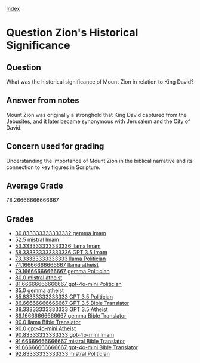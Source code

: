 
[Index](../../index.md)
# Question Zion's Historical Significance
## Question
What was the historical significance of Mount Zion in relation to King David?

## Answer from notes
Mount Zion was originally a stronghold that King David captured from the Jebusites, and it later became synonymous with Jerusalem and the City of David.

## Concern used for grading
Understanding the importance of Mount Zion in the biblical narrative and its connection to key figures in Scripture.

## Average Grade
78.26666666666667

## Grades
 * [30.833333333333332 gemma Imam](../answers/gemma_Imam/Zion_s_Historical_Significance.md)
 * [52.5 mistral Imam](../answers/mistral_Imam/Zion_s_Historical_Significance.md)
 * [53.333333333333336 llama Imam](../answers/llama_Imam/Zion_s_Historical_Significance.md)
 * [58.333333333333336 GPT 3.5 Imam](../answers/GPT_3.5_Imam/Zion_s_Historical_Significance.md)
 * [73.33333333333333 llama Politician](../answers/llama_Politician/Zion_s_Historical_Significance.md)
 * [74.16666666666667 llama atheist](../answers/llama_atheist/Zion_s_Historical_Significance.md)
 * [79.16666666666667 gemma Politician](../answers/gemma_Politician/Zion_s_Historical_Significance.md)
 * [80.0 mistral atheist](../answers/mistral_atheist/Zion_s_Historical_Significance.md)
 * [81.66666666666667 gpt-4o-mini Politician](../answers/gpt-4o-mini_Politician/Zion_s_Historical_Significance.md)
 * [85.0 gemma atheist](../answers/gemma_atheist/Zion_s_Historical_Significance.md)
 * [85.83333333333333 GPT 3.5 Politician](../answers/GPT_3.5_Politician/Zion_s_Historical_Significance.md)
 * [86.66666666666667 GPT 3.5 Bible Translator](../answers/GPT_3.5_Bible_Translator/Zion_s_Historical_Significance.md)
 * [88.33333333333333 GPT 3.5 Atheist](../answers/GPT_3.5_Atheist/Zion_s_Historical_Significance.md)
 * [89.16666666666667 gemma Bible Translator](../answers/gemma_Bible_Translator/Zion_s_Historical_Significance.md)
 * [90.0 llama Bible Translator](../answers/llama_Bible_Translator/Zion_s_Historical_Significance.md)
 * [90.0 gpt-4o-mini Atheist](../answers/gpt-4o-mini_Atheist/Zion_s_Historical_Significance.md)
 * [90.83333333333333 gpt-4o-mini Imam](../answers/gpt-4o-mini_Imam/Zion_s_Historical_Significance.md)
 * [91.66666666666667 mistral Bible Translator](../answers/mistral_Bible_Translator/Zion_s_Historical_Significance.md)
 * [91.66666666666667 gpt-4o-mini Bible Translator](../answers/gpt-4o-mini_Bible_Translator/Zion_s_Historical_Significance.md)
 * [92.83333333333333 mistral Politician](../answers/mistral_Politician/Zion_s_Historical_Significance.md)
